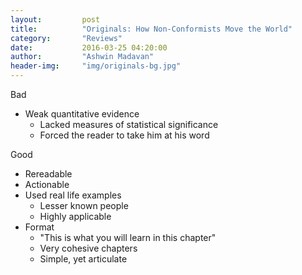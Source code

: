 ```yaml
---
layout:			post
title:			"Originals: How Non-Conformists Move the World"
category:		"Reviews"
date:			2016-03-25 04:20:00
author:			"Ashwin Madavan"
header-img:		"img/originals-bg.jpg"
---
```


Bad
- Weak quantitative evidence
	- Lacked measures of statistical significance
	- Forced the reader to take him at his word

Good
- Rereadable
- Actionable
- Used real life examples
	- Lesser known people
	- Highly applicable
- Format
	- "This is what you will learn in this chapter"
	- Very cohesive chapters
	- Simple, yet articulate
 


